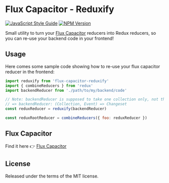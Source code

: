 # Flux Capacitor - Reduxify

[![JavaScript Style Guide](https://img.shields.io/badge/code%20style-standard-brightgreen.svg)](http://standardjs.com/)
[![NPM Version](https://img.shields.io/npm/v/flux-capacitor-reduxify.svg)](https://www.npmjs.com/package/flux-capacitor-reduxify)

Small utility to turn your [Flux Capacitor](https://github.com/flux-capacitor/flux-capacitor) reducers into Redux reducers, so you can re-use your backend code in your frontend!


## Usage

Here comes some sample code showing how to re-use your flux capacitor reducer in the frontend:

```js
import reduxify from 'flux-capacitor-reduxify'
import { combineReducers } from 'redux'
import backendReducer from './path/to/my/backend/code'

// Note: backendReducer is supposed to take one collection only, not the whole database
// => backendReducer: (Collection, Event) => Changeset
const reduxReducer = reduxify(backendReducer)

const reduxRootReducer = combineReducers({ foo: reduxReducer })
```


## Flux Capacitor

Find it here 👉 [Flux Capacitor](https://github.com/flux-capacitor/flux-capacitor)

## License

Released under the terms of the MIT license.

